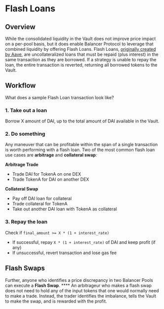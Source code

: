 # Flash Loans

## Overview

While the consolidated liquidity in the Vault does not improve price impact on a per-pool basis, but it does enable Balancer Protocol to leverage that combined liquidity by offering Flash Loans. Flash Loans, [originally created by Aave](https://aave.com/flash-loans/), are uncollateralized loans that must be repaid (plus interest) in the same transaction as they are borrowed. If a strategy is unable to repay the loan, the entire transaction is reverted, returning all borrowed tokens to the Vault.

## Workflow

What does a sample Flash Loan transaction look like?

### 1. Take out a loan

Borrow X amount of DAI, up to the total amount of DAI available in the Vault.

### 2. Do something

Any maneuver that can be profitable within the span of a single transaction is worth performing with a flash loan. Two of the most common flash loan use cases are **arbitrage** and **collateral swap**:

**Arbitrage Trade**

* Trade DAI for TokenA on one DEX
* Trade TokenA for DAI on another DEX

**Collateral Swap**

* Pay off DAI loan for collateral
* Trade collateral for TokenA
* Take out another DAI loan with TokenA as collateral

### 3. Repay the loan

Check if `final_amount >= X * (1 + interest_rate)`

* If successful, repay `X * (1 + interest_rate)` of DAI and keep profit (if any)
* If unsuccessful, revert transaction and lose gas fee

## Flash Swaps

Further, anyone who identifies a price discrepancy in two Balancer Pools can execute a **Flash Swap**. \*\*\*\* An arbitrageur who makes a flash swap does not need to hold any of the input tokens that one would normally need to make a trade. Instead, the trader identifies the imbalance, tells the Vault to make the swap, and is rewarded with the profit.
